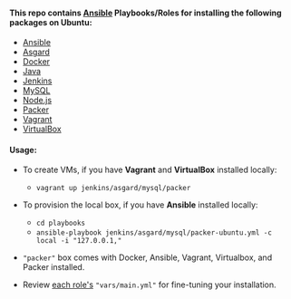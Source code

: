 
#### This repo contains [Ansible](http://www.ansible.com/) Playbooks/Roles for installing the following packages on Ubuntu:

* [Ansible](http://www.ansible.com/)
* [Asgard](https://github.com/Netflix/asgard)
* [Docker](https://www.docker.com/)
* [Java](http://www.oracle.com/technetwork/java/index.html)
* [Jenkins](http://jenkins-ci.org/)
* [MySQL](http://www.mysql.com/)
* [Node.js](http://nodejs.org/)
* [Packer](http://www.packer.io/)
* [Vagrant](http://www.vagrantup.com/)
* [VirtualBox](https://www.virtualbox.org/)

#### Usage:

* To create VMs, if you have **Vagrant** and **VirtualBox** installed locally:

  * `vagrant up jenkins/asgard/mysql/packer`

* To provision the local box, if you have **Ansible** installed locally:

  * `cd playbooks`
  * `ansible-playbook jenkins/asgard/mysql/packer-ubuntu.yml -c local -i "127.0.0.1,"`

* `"packer"` box comes with Docker, Ansible, Vagrant, Virtualbox, and Packer installed.

* Review [each role's](https://github.com/evgeny-goldin/playbooks/tree/master/playbooks/roles) `"vars/main.yml"` for fine-tuning your installation.
